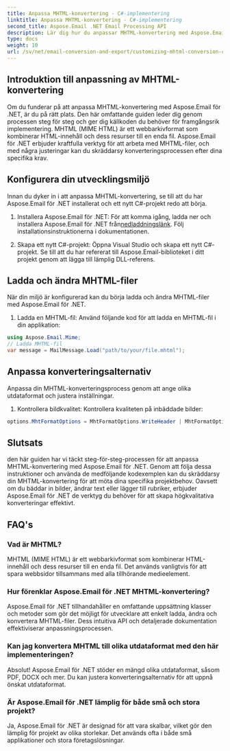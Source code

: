 ```yaml
---
title: Anpassa MHTML-konvertering - C#-implementering
linktitle: Anpassa MHTML-konvertering - C#-implementering
second_title: Aspose.Email .NET Email Processing API
description: Lär dig hur du anpassar MHTML-konvertering med Aspose.Email för .NET. Steg-för-steg-guide med C#-källkod.
type: docs
weight: 10
url: /sv/net/email-conversion-and-export/customizing-mhtml-conversion-csharp-implementation/
---
```


## Introduktion till anpassning av MHTML-konvertering

Om du funderar på att anpassa MHTML-konvertering med Aspose.Email för .NET, är du på rätt plats. Den här omfattande guiden leder dig genom processen steg för steg och ger dig källkoden du behöver för framgångsrik implementering. MHTML (MIME HTML) är ett webbarkivformat som kombinerar HTML-innehåll och dess resurser till en enda fil. Aspose.Email för .NET erbjuder kraftfulla verktyg för att arbeta med MHTML-filer, och med några justeringar kan du skräddarsy konverteringsprocessen efter dina specifika krav.

## Konfigurera din utvecklingsmiljö

Innan du dyker in i att anpassa MHTML-konvertering, se till att du har Aspose.Email för .NET installerat och ett nytt C#-projekt redo att börja.

1. Installera Aspose.Email för .NET:
För att komma igång, ladda ner och installera Aspose.Email för .NET från[nedladdningslänk](https://releases.aspose.com/email/net). Följ installationsinstruktionerna i dokumentationen.

2. Skapa ett nytt C#-projekt:
Öppna Visual Studio och skapa ett nytt C#-projekt. Se till att du har refererat till Aspose.Email-biblioteket i ditt projekt genom att lägga till lämplig DLL-referens.

## Ladda och ändra MHTML-filer

När din miljö är konfigurerad kan du börja ladda och ändra MHTML-filer med Aspose.Email för .NET.

1. Ladda en MHTML-fil:
Använd följande kod för att ladda en MHTML-fil i din applikation:

```csharp
using Aspose.Email.Mime;
// Ladda MHTML-fil
var message = MailMessage.Load("path/to/your/file.mhtml");
```

## Anpassa konverteringsalternativ

Anpassa din MHTML-konverteringsprocess genom att ange olika utdataformat och justera inställningar.

1. Kontrollera bildkvalitet:
Kontrollera kvaliteten på inbäddade bilder:

```csharp
options.MhtFormatOptions = MhtFormatOptions.WriteHeader | MhtFormatOptions.HideExtraPrintHeader;
```

## Slutsats

den här guiden har vi täckt steg-för-steg-processen för att anpassa MHTML-konvertering med Aspose.Email för .NET. Genom att följa dessa instruktioner och använda de medföljande kodexemplen kan du skräddarsy din MHTML-konvertering för att möta dina specifika projektbehov. Oavsett om du bäddar in bilder, ändrar text eller lägger till rubriker, erbjuder Aspose.Email för .NET de verktyg du behöver för att skapa högkvalitativa konverteringar effektivt.

## FAQ's

### Vad är MHTML?

MHTML (MIME HTML) är ett webbarkivformat som kombinerar HTML-innehåll och dess resurser till en enda fil. Det används vanligtvis för att spara webbsidor tillsammans med alla tillhörande medieelement.

### Hur förenklar Aspose.Email för .NET MHTML-konvertering?

Aspose.Email för .NET tillhandahåller en omfattande uppsättning klasser och metoder som gör det möjligt för utvecklare att enkelt ladda, ändra och konvertera MHTML-filer. Dess intuitiva API och detaljerade dokumentation effektiviserar anpassningsprocessen.

### Kan jag konvertera MHTML till olika utdataformat med den här implementeringen?

Absolut! Aspose.Email för .NET stöder en mängd olika utdataformat, såsom PDF, DOCX och mer. Du kan justera konverteringsalternativ för att uppnå önskat utdataformat.

### Är Aspose.Email för .NET lämplig för både små och stora projekt?

Ja, Aspose.Email för .NET är designad för att vara skalbar, vilket gör den lämplig för projekt av olika storlekar. Det används ofta i både små applikationer och stora företagslösningar.